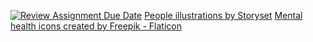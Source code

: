[![Review Assignment Due Date](https://classroom.github.com/assets/deadline-readme-button-24ddc0f5d75046c5622901739e7c5dd533143b0c8e959d652212380cedb1ea36.svg)](https://classroom.github.com/a/f6dTnkNL)
<a href="https://storyset.com/people">People illustrations by Storyset</a>
<a href="https://www.flaticon.com/free-icons/mental-health" title="mental health icons">Mental health icons created by Freepik - Flaticon</a>

